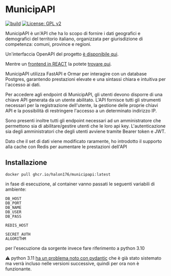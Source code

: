 # MunicipAPI

[![build](https://github.com/halon176/MunicipAPI/workflows/CI/badge.svg)](https://github.com/halon176/MunicipAPI/blob/master/.github/workflows/docker-image.yml)
[![License: GPL v2](https://img.shields.io/badge/License-GPL_v2-blue.svg)](https://github.com/halon176/MunicipAPI/blob/master/LICENSE)

MunicipAPI è un'API che ha lo scopo di fornire i dati geografici e demografici del territorio italiano, organizzata per
giurisdizione di competenza: comuni, province e regioni.

Un'interfaccia OpenAPI del progetto [è disponibile qui](https://halon.cc/api.municipapi/docs).

Mentre un [frontend in REACT](https://github.com/halon176/municipapi-frontend) la
potete [trovare qui](https://halon.cc/municipapi/).

MunicipAPI utilizza FastAPI e Ormar per interagire con un database Postgres, garantendo prestazioni elevate e una
sintassi chiara e intuitiva per l'accesso ai dati.

Per accedere agli endpoint di MunicipAPI, gli utenti devono disporre di una chiave API generata da un utente abilitato.
L'API fornisce tutti gli strumenti necessari per la registrazione dell'utente, la gestione delle proprie chiavi API e
la possibilità di restringere l'accesso a un determinato indirizzo IP.

Sono presenti inoltre tutti gli endpoint necessari ad un amministratore che permettono sia di abilitare/gestire utenti
che le loro api key. L'autenticazione sia degli amministratori che degli utenti avviene tramite Bearer token e JWT.

Dato che il set di dati viene modificato raramente, ho introdotto il supporto alla cache con Redis per aumentare le
prestazioni dell'API

## Installazione

```
docker pull ghcr.io/halon176/municipapi:latest
```

in fase di esecuzione, al container vanno passati le seguenti variabili di ambiente:

```
DB_HOST
DB_PORT
DB_NAME
DB_USER
DB_PASS

REDIS_HOST

SECRET_AUTH
ALGORITHM
```

per l'esecuzione da sorgente invece fare riferimento a python 3.10

⚠️ python 3.11 [ha un problema noto con pydantic](https://github.com/tiangolo/fastapi/issues/5048) che è già stato
sistemato ma verrà incluso nelle versioni successive, quindi per ora non è funzionante.
